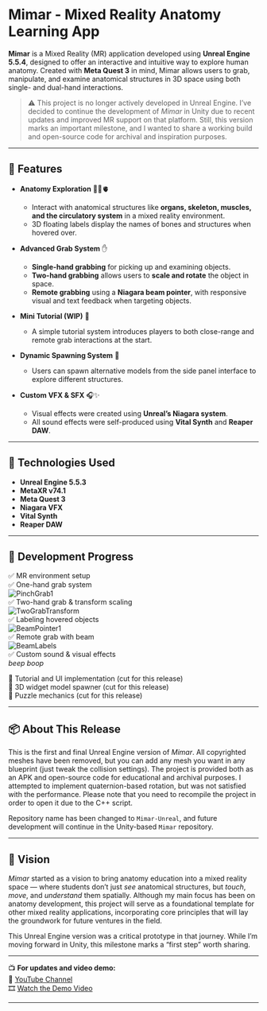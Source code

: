 # Mimar - Mixed Reality Anatomy Learning App

**Mimar** is a Mixed Reality (MR) application developed using **Unreal Engine 5.5.4**, designed to offer an interactive and intuitive way to explore human anatomy. Created with **Meta Quest 3** in mind, Mimar allows users to grab, manipulate, and examine anatomical structures in 3D space using both single- and dual-hand interactions.

> ⚠️ This project is no longer actively developed in Unreal Engine. I’ve decided to continue the development of *Mimar* in Unity due to recent updates and improved MR support on that platform. Still, this version marks an important milestone, and I wanted to share a working build and open-source code for archival and inspiration purposes.

---

## 🚀 Features

- **Anatomy Exploration** 🧠💀🫀  
  - Interact with anatomical structures like **organs, skeleton, muscles, and the circulatory system** in a mixed reality environment.  
  - 3D floating labels display the names of bones and structures when hovered over.

- **Advanced Grab System** ✋  
  - **Single-hand grabbing** for picking up and examining objects.  
  - **Two-hand grabbing** allows users to **scale and rotate** the object in space.  
  - **Remote grabbing** using a **Niagara beam pointer**, with responsive visual and text feedback when targeting objects.

- **Mini Tutorial (WIP)** 📖  
  - A simple tutorial system introduces players to both close-range and remote grab interactions at the start.

- **Dynamic Spawning System** 🧪  
  - Users can spawn alternative models from the side panel interface to explore different structures.

- **Custom VFX & SFX** 🎧✨  
  - Visual effects were created using **Unreal’s Niagara system**.  
  - All sound effects were self-produced using **Vital Synth** and **Reaper DAW**.

---

## 🔧 Technologies Used

- **Unreal Engine 5.5.3**  
- **MetaXR v74.1**  
- **Meta Quest 3**  
- **Niagara VFX**  
- **Vital Synth**
- **Reaper DAW**

---

## 📌 Development Progress

✅ MR environment setup  
✅ One-hand grab system       
![PinchGrab1](https://github.com/user-attachments/assets/8e50ab12-1f4a-441b-856f-26ed09c93a50)          
✅ Two-hand grab & transform scaling      
![TwoGrabTransform](https://github.com/user-attachments/assets/e27809ee-d700-4182-ae61-5c97f7598658)      
✅ Labeling hovered objects         
![BeamPointer1](https://github.com/user-attachments/assets/64695c22-e855-488e-bbae-c211838e0852)      
✅ Remote grab with beam            
![BeamLabels](https://github.com/user-attachments/assets/5171466d-2b69-42f1-ad92-3c07eda0ed61)        
✅ Custom sound & visual effects    
*beep boop*          

🚫 Tutorial and UI implementation (cut for this release)   
🚫 3D widget model spawner (cut for this release)   
🚫 Puzzle mechanics (cut for this release)   

---     

## 📦 About This Release

This is the first and final Unreal Engine version of *Mimar*. All copyrighted meshes have been removed, but you can add any mesh you want in any blueprint (just tweak the collision settings).
The project is provided both as an APK and open-source code for educational and archival purposes. I attempted to implement quaternion-based rotation, but was not satisfied with the performance. Please note that you need to recompile the project in order to open it due to the C++ script.  

Repository name has been changed to `Mimar-Unreal`, and future development will continue in the Unity-based `Mimar` repository.

---

## 🎯 Vision

*Mimar* started as a vision to bring anatomy education into a mixed reality space — where students don’t just *see* anatomical structures, but *touch*, *move*, and *understand* them spatially. Although my main focus has been on anatomy development, this project will serve as a foundational template for other mixed reality applications, incorporating core principles that will lay the groundwork for future ventures in the field.

This Unreal Engine version was a critical prototype in that journey. While I’m moving forward in Unity, this milestone marks a “first step” worth sharing.


---

📺 **For updates and video demo:**  
🔗 [YouTube Channel](https://www.youtube.com/@kutlaytunc)  
🎞️ [Watch the Demo Video](https://youtu.be/slrKiEo-YX8)

--- 
